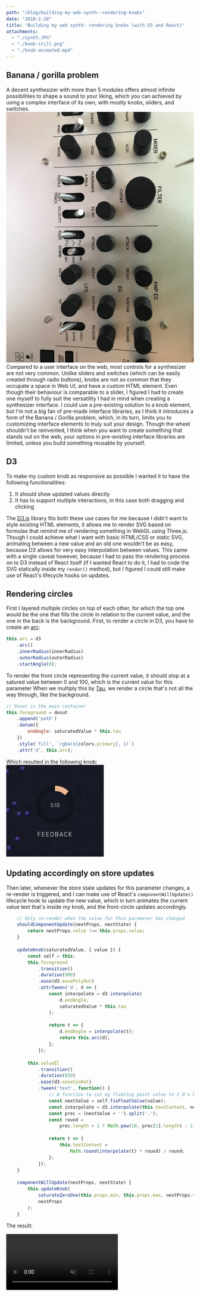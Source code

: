 ```yaml
---
path: "/blog/building-my-web-synth--rendering-knobs"
date: "2018-2-28"
title: "Building my web synth: rendering knobs (with D3 and React)"
attachments:
  - "./synth.JPG"
  - "./knob-still.png"
  - "./knob-animated.mp4"
---
```


## Banana / gorilla problem

A decent synthesizer with more than 5 modules offers almost infinite possibilities to shape a sound to your liking, which you can achieved by using a complex interface of its own, with mostly knobs, sliders, and switches.
<img src="./synth.JPG" />
Compared to a user interface on the web, most controls for a synthesizer are not very common. Unlike sliders and switches (which can be easily created through radio buttons), knobs are not so common that they occupate a space in Web UI, and have a custom HTML element. Even though their behaviour is comparable to a slider, I figured I had to create one myself to fully suit the versatility I had in mind when creating a synthesizer interface. I could use a pre-existing solution to a knob element, but I'm not a big fan of pre-made interface libraries, as I think it introduces a form of the Banana / Gorilla problem, which, in its turn, limits you to customizing interface elements to truly suit your design. Though the wheel shouldn't be reinvented, I think when you want to create something that stands out on the web, your options in pre-existing interface libraries are limited, unless you build something reusable by yourself.

## D3

To make my custom knob as responsive as possible I wanted it to have the following functionalities:

1. It should show updated values directly
2. It has to support multiple interactions, in this case both dragging and clicking

The <a href="">D3.js</a> library fits both these use cases for me because I didn't want to style existing HTML elements, it allows me to render SVG based on formulas that remind me of rendering something in WebGL using Three.js. Though I could achieve what I want with basic HTML/CSS or static SVG, animating between a new value and an old one wouldn't be as easy, because D3 allows for very easy interpolation between values. This came with a single caveat however, because I had to pass the rendering process on to D3 instead of React itself (if I wanted React to do it, I had to code the SVG statically inside my `render()`  method), but I figured I could still make use of React's lifecycle hooks on updates.

## Rendering circles
First I layered multiple circles on top of each other, for which the top one would be the one that fills the circle in relation to the current value, and the one in the back is the background. First, to render a circle in D3, you have to create an <a href="http://www.chegg.com/homework-help/definitions/arc-of-a-circle-63">arc</a>:

```javascript
this.arc = d3
    .arc()
    .innerRadius(innerRadius)
    .outerRadius(outerRadius)
    .startAngle(0);
```

To render the front circle representing the current value, it should stop at a satured value between 0 and 100, which is the current value for this parameter 
When we multiply this by <a href="http://math.wikia.com/wiki/Tau_(constant)">Tau</a>, we render a circle that's not all the way through, like the background.

```javascript
// Donut is the main container
this.foreground = donut
    .append('path')
    .datum({
        endAngle: saturatedValue * this.tau
    })
    .style('fill', `rgba(${colors.primary}, 1)`)
    .attr('d', this.arc);
```

Which resulted in the following knob:
<br>
<img src="./knob-still.png" />
<br>

## Updating accordingly on store updates
Then later, whenever the store state updates for this parameter changes, a re-render is triggered, and I can make use of React's `componentWillUpdate()` lifecycle hook to update the new value, which in turn animates the current value text that's inside my knob, and the front-circle updates accordingly.

```javascript
    // Only re-render when the value for this parameter has changed
    shouldComponentUpdate(nextProps, nextState) {
        return nextProps.value !== this.props.value;
    }

    updateKnob(saturatedValue, { value }) {
        const self = this;
        this.foreground
            .transition()
            .duration(900)
            .ease(d3.easePolyOut)
            .attrTween('d', d => {
                const interpolate = d3.interpolate(
                    d.endAngle,
                    saturatedValue * this.tau
                );

                return t => {
                    d.endAngle = interpolate(t);
                    return this.arc(d);
                };
            });

        this.valueEl
            .transition()
            .duration(850)
            .ease(d3.easeSinOut)
            .tween('text', function() {
                // A function to cut my floating point value to 2 0's behind the decimal
                const nextValue = self.fixFloatValue(value);
                const interpolate = d3.interpolate(this.textContent, nextValue);
                const prec = (nextValue + '').split('.');
                const round =
                    prec.length > 1 ? Math.pow(10, prec[1].length) : 1;

                return t => {
                    this.textContent =
                        Math.round(interpolate(t) * round) / round;
                };
            });
    }

    componentWillUpdate(nextProps, nextState) {
        this.updateKnob(
            saturateZeroOne(this.props.min, this.props.max, nextProps.value),
            nextProps
        );
    }
```

The result:

<video muted autoplay loop>
  <source src="./knob-animated.mp4" type="video/mp4">
  
  Your browser does not support the video tag.
</video>

## Clicking mechanism
